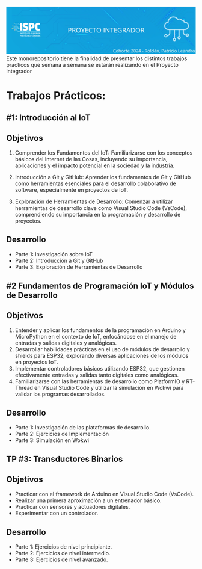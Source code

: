 ![Banner](/.rsc/img/banner.png)
Este monorepositorio tiene la finalidad de presentar los distintos trabajos practicos que semana a semana se estarán realizando en el Proyecto integrador  


# Trabajos Prácticos:
## #1: Introducción al IoT
## Objetivos
 1. Comprender los Fundamentos del IoT: Familiarizarse con los conceptos básicos del Internet de las Cosas, incluyendo su importancia, aplicaciones y el impacto potencial en la sociedad y la industria.

 2. Introducción a Git y GitHub: Aprender los fundamentos de Git y GitHub como herramientas esenciales para el desarrollo colaborativo de software, especialmente en proyectos de IoT.

 3. Exploración de Herramientas de Desarrollo: Comenzar a utilizar herramientas de desarrollo clave como Visual Studio Code (VsCode), comprendiendo su importancia en la programación y desarrollo de proyectos.  

## Desarrollo
- Parte 1: Investigación sobre IoT
- Parte 2: Introducción a Git y GitHub
- Parte 3: Exploración de Herramientas de Desarrollo

## #2 Fundamentos de Programación IoT y Módulos de Desarrollo
## Objetivos
1. Entender y aplicar los fundamentos de la programación en Arduino y MicroPython en el contexto de IoT, enfocándose en el manejo de entradas y salidas digitales y analógicas.
2. Desarrollar habilidades prácticas en el uso de módulos de desarrollo y shields para ESP32, explorando diversas aplicaciones de los módulos en proyectos IoT.
3. Implementar controladores básicos utilizando ESP32, que gestionen efectivamente entradas y salidas tanto digitales como
analógicas.
4. Familiarizarse con las herramientas de desarrollo como PlatformIO y RT-Thread en Visual Studio Code y utilizar la simulación en Wokwi para validar los programas desarrollados.

## Desarrollo
- Parte 1: Investigación de las plataformas de desarrollo.
- Parte 2: Ejercicios de Implementación
- Parte 3: Simulación en Wokwi


## TP #3: Transductores Binarios

## Objetivos
- Practicar con el framework de Arduino en Visual Studio Code (VsCode).
- Realizar una primera aproximación a un entrenador básico.
- Practicar con sensores y actuadores digitales.
- Experimentar con un controlador.
## Desarrollo  
- Parte 1: Ejercicios de nivel principiante.
- Parte 2: Ejercicios de nivel intermedio.
- Parte 3: Ejercicios de nivel avanzado.

